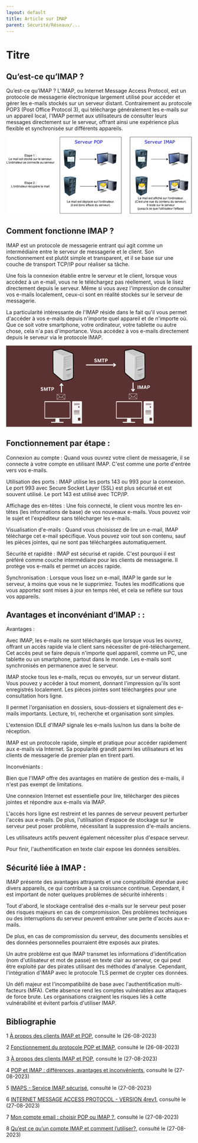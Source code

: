 ```yaml
---
layout: default
title: Article sur IMAP
parent: Sécurité/Réseaux/...
---
```

# Titre

## Qu’est-ce qu’IMAP ?

Qu’est-ce qu’IMAP ?
L'IMAP, ou Internet Message Access Protocol, est un protocole de messagerie électronique largement utilisé pour accéder et gérer les e-mails stockés sur un serveur distant. Contrairement au protocole POP3 (Post Office Protocol 3), qui télécharge généralement les e-mails sur un appareil local, l'IMAP permet aux utilisateurs de consulter leurs messages directement sur le serveur, offrant ainsi une expérience plus flexible et synchronisée sur différents appareils.

![Alt text](image.png)


## Comment fonctionne IMAP ?

IMAP est un protocole de messagerie entrant qui agit comme un intermédiaire entre le serveur de messagerie et le client. Son fonctionnement est plutôt simple et transparent, et il se base sur une couche de transport TCP/IP pour réaliser sa tâche.

Une fois la connexion établie entre le serveur et le client, lorsque vous accédez à un e-mail, vous ne le téléchargez pas réellement, vous le lisez directement depuis le serveur. Même si vous avez l'impression de consulter vos e-mails localement, ceux-ci sont en réalité stockés sur le serveur de messagerie.

La particularité intéressante de l'IMAP réside dans le fait qu'il vous permet d'accéder à vos e-mails depuis n'importe quel appareil et de n'importe où. Que ce soit votre smartphone, votre ordinateur, votre tablette ou autre chose, cela n'a pas d'importance. Vous accédez à vos e-mails directement depuis le serveur via le protocole IMAP.

![Alt text](image-1.png)

## Fonctionnement par étape :

Connexion au compte : Quand vous ouvrez votre client de messagerie, il se connecte à votre compte en utilisant IMAP. C'est comme une porte d'entrée vers vos e-mails.

Utilisation des ports : IMAP utilise les ports 143 ou 993 pour la connexion. Le port 993 avec Secure Socket Layer (SSL) est plus sécurisé et est souvent utilisé. Le port 143 est utilisé avec TCP/IP.

Affichage des en-têtes : Une fois connecté, le client vous montre les en-têtes (les informations de base) de vos nouveaux e-mails. Vous pouvez voir le sujet et l'expéditeur sans télécharger les e-mails.

Visualisation d'e-mails : Quand vous choisissez de lire un e-mail, IMAP télécharge cet e-mail spécifique. Vous pouvez voir tout son contenu, sauf les pièces jointes, qui ne sont pas téléchargées automatiquement.

Sécurité et rapidité : IMAP est sécurisé et rapide. C'est pourquoi il est préféré comme couche intermédiaire pour les clients de messagerie. Il protège vos e-mails et permet un accès rapide.

Synchronisation : Lorsque vous lisez un e-mail, IMAP le garde sur le serveur, à moins que vous ne le supprimiez. Toutes les modifications que vous apportez sont mises à jour en temps réel, et cela se reflète sur tous vos appareils.

## Avantages et inconvéniant d’IMAP : :

Avantages :

Avec IMAP, les e-mails ne sont téléchargés que lorsque vous les ouvrez, offrant un accès rapide via le client sans nécessiter de pré-téléchargement. Cet accès peut se faire depuis n'importe quel appareil, comme un PC, une tablette ou un smartphone, partout dans le monde. Les e-mails sont synchronisés en permanence avec le serveur.

IMAP stocke tous les e-mails, reçus ou envoyés, sur un serveur distant. Vous pouvez y accéder à tout moment, donnant l'impression qu'ils sont enregistrés localement. Les pièces jointes sont téléchargées pour une consultation hors ligne.

Il permet l'organisation en dossiers, sous-dossiers et signalement des e-mails importants. Lecture, tri, recherche et organisation sont simples.

L'extension IDLE d'IMAP signale les e-mails lus/non lus dans la boîte de réception.

IMAP est un protocole rapide, simple et pratique pour accéder rapidement aux e-mails via Internet. Sa popularité grandit parmi les utilisateurs et les clients de messagerie de premier plan en tirent parti.

Inconvéniants : 

Bien que l'IMAP offre des avantages en matière de gestion des e-mails, il n'est pas exempt de limitations. 

Une connexion Internet est essentielle pour lire, télécharger des pièces jointes et répondre aux e-mails via IMAP. 

L'accès hors ligne est restreint et les pannes de serveur peuvent perturber l'accès aux e-mails. De plus, l'utilisation d'espace de stockage sur le serveur peut poser problème, nécessitant la suppression d'e-mails anciens. 

Les utilisateurs actifs peuvent également nécessiter plus d'espace serveur. 

Pour finir, l'authentification en texte clair expose les données sensibles.

## Sécurité liée à IMAP :

IMAP présente des avantages attrayants et une compatibilité étendue avec divers appareils, ce qui contribue à sa croissance continue. Cependant, il est important de noter quelques problèmes de sécurité inhérents :

Tout d'abord, le stockage centralisé des e-mails sur le serveur peut poser des risques majeurs en cas de compromission. Des problèmes techniques ou des interruptions du serveur peuvent entraîner une perte d'accès aux e-mails.

De plus, en cas de compromission du serveur, des documents sensibles et des données personnelles pourraient être exposés aux pirates.

Un autre problème est que IMAP transmet les informations d'identification (nom d'utilisateur et mot de passe) en texte clair au serveur, ce qui peut être exploité par des pirates utilisant des méthodes d'analyse. Cependant, l'intégration d'IMAP avec le protocole TLS permet de crypter ces données.

Un défi majeur est l'incompatibilité de base avec l'authentification multi-facteurs (MFA). Cette absence rend les comptes vulnérables aux attaques de force brute. Les organisations craignent les risques liés à cette vulnérabilité et évitent parfois d'utiliser IMAP.




## Bibliographie

1 [À propos des clients IMAP et POP](https://support.google.com/a/answer/12103?hl=fr#:~:text=Le%20protocole%20IMAP%20vous%20permet,avez%20re%C3%A7us%20sur%20votre%20appareil.), consulté le (26-08-2023)

2 [Fonctionnement du protocole POP et IMAP](https://www.kalanda.net/apps/index.php/knowledgebase/27/Fonctionnement-du-protocole-POP-et-IMAP.html), consulté le (26-08-2023)

3 [À propos des clients IMAP et POP](https://geekflare.com/fr/imap-internet-message-access-protoco/),  consulté le (27-08-2023)

4 [POP et IMAP : différences, avantages et inconvénients](https://www.lorientlejour.com/article/650498/POP_et_IMAP%2B%253A_differences%252C__avantages_et_inconvenients.html),  consulté le (27-08-2023)

5 [IMAPS - Service IMAP sécurisé](https://cric.grenoble.cnrs.fr/Utilisateurs/IMAPS/#:~:text=Ouvrir%20la%20configuration%20des%20comptes,d%C3%A9fini%20automatiquement%20par%20le%20logiciel),  consulté le (27-08-2023)

6 [INTERNET MESSAGE ACCESS PROTOCOL - VERSION 4rev1](https://datatracker.ietf.org/doc/html/rfc3501),  consulté le (27-08-2023)

7 [Mon compte email : choisir POP ou IMAP ?](https://www.betterweb.fr/blog/mon-compte-email-choisir-pop-ou-imap),  consulté le (27-08-2023)

8 [Qu’est ce qu’un compte IMAP et comment l’utiliser?](https://www.strato.fr/faq/mail/quest-ce-quun-compte-imap-et-comment-lutiliser/),  consulté le (27-08-2023)


